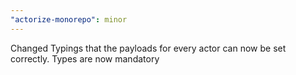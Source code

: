 ```yaml
---
"actorize-monorepo": minor
---
```


Changed Typings that the payloads for every actor can now be set correctly. Types are now mandatory
